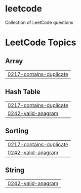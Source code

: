 # leetcode
Collection of LeetCode questions 

<!---LeetCode Topics Start-->
# LeetCode Topics
## Array
|  |
| ------- |
| [0217-contains-duplicate](https://github.com/shubhaygautam/leetcode/tree/master/0217-contains-duplicate) |
## Hash Table
|  |
| ------- |
| [0217-contains-duplicate](https://github.com/shubhaygautam/leetcode/tree/master/0217-contains-duplicate) |
| [0242-valid-anagram](https://github.com/shubhaygautam/leetcode/tree/master/0242-valid-anagram) |
## Sorting
|  |
| ------- |
| [0217-contains-duplicate](https://github.com/shubhaygautam/leetcode/tree/master/0217-contains-duplicate) |
| [0242-valid-anagram](https://github.com/shubhaygautam/leetcode/tree/master/0242-valid-anagram) |
## String
|  |
| ------- |
| [0242-valid-anagram](https://github.com/shubhaygautam/leetcode/tree/master/0242-valid-anagram) |
<!---LeetCode Topics End-->